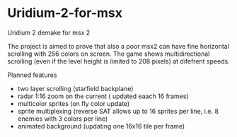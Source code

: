 # Uridium-2-for-msx
Uridium 2 demake for msx 2


The project is aimed to prove that also a poor msx2 can have fine horizontal scrolling with 256 colors on screen.
The game shows multidirectional scrolling (even if the level height is limited to 208 pixels) at difefrent speeds.

Planned features
- two layer scrolling (starfield backplane)
- radar 1:16 zoom on the current ( updated eaach 16 frames)
- multicolor sprites (on fly color update)
- sprite multiplexing (reverse SAT allows up to 16 sprites per line, i.e. 8 enemies with 3 colors per line)
- animated background (updating one 16x16 tile per frame)



